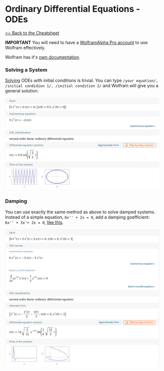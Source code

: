 # Ordinary Differential Equations - ODEs

[<= Back to the Cheatsheet](../WolframCheatsheet.md)

**IMPORTANT** You will need to have a [WolframAlpha Pro account](https://www.imperial.ac.uk/admin-services/ict/self-service/computers-printing/devices-and-software/get-software/get-software-for-students/wolfram-alpha-pro/) to use Wolfram effectively.

Wolfram has it's [own documentation](https://www.wolframalpha.com/examples/mathematics/differential-equations/).

### Solving a System
[Solving](https://www.wolframalpha.com/input/?i=6x%27%27+%2B+2x%3D0%2C++x%280%29%3D0%2C+x%27%280%29%3D3) ODEs with initial conditions is trivial. You can type ```/your equation/, /initial condidion 1/, /initial condition 2/``` and Wolfram will give you a general solution.

<img src="../wolfram_pics/ode.png">

### Damping
You can use exactly the same method as above to solve damped systems. Instead of a simple equation, `6x'' + 2x = 0`, add a damping goefficient: `6x'' + 3x'+ 2x = 0`, [like this](https://www.wolframalpha.com/input/?i=6x%27%27+%2B+3x%27%2B+2x%3D0%2C++x%280%29%3D0%2C+x%27%280%29%3D3).

<img src="../wolfram_pics/damped.png">
